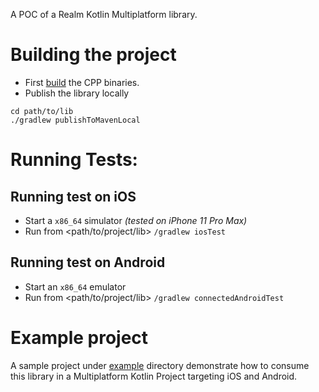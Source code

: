 A POC of a Realm Kotlin Multiplatform library.  

# Building the project

- First [build](./cpp_engine/README.md) the CPP binaries.
- Publish the library locally
```
cd path/to/lib
./gradlew publishToMavenLocal
```
 
# Running Tests:

## Running test on iOS
- Start a `x86_64` simulator _(tested on iPhone 11 Pro Max)_
- Run from <path/to/project/lib> `/gradlew iosTest`

## Running test on Android
- Start an `x86_64` emulator 
- Run from <path/to/project/lib> `/gradlew connectedAndroidTest`

# Example project

A sample project under [example](../example) directory demonstrate how to consume this library in a Multiplatform Kotlin Project targeting iOS and Android.
